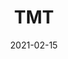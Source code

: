 ---
type: "report"
isPrimer: 'true'
paper: "TMT_PRIMER_2021.pdf"
author: ""
company: "Technology, Media, and Telecommunications Primer"
date: "2021-02-15"
summary: "The Technology, Media, and Telecommunications Primer contains an in-depth analysis of the software, semiconductors, hardware & equipment sectors, global entertainment & media, and Canadian telecom"
title: "TMT"
---